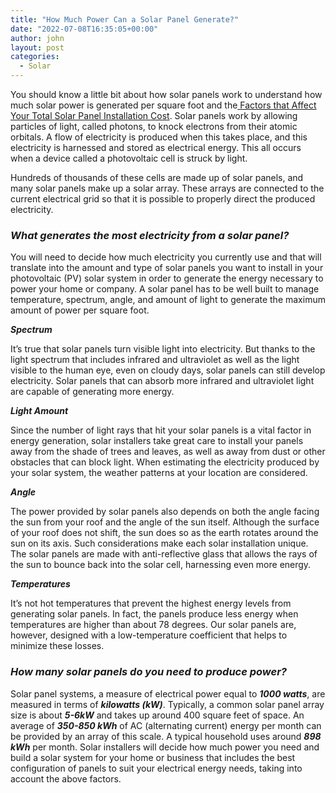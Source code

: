 ```yaml
---
title: "How Much Power Can a Solar Panel Generate?"
date: "2022-07-08T16:35:05+00:00"
author: john
layout: post
categories:
  - Solar
---
```


You should know a little bit about how solar panels work to understand how much solar power is generated per square foot and the[ Factors that Affect Your Total Solar Panel Installation Cost](/factors-that-affect-your-total-solar-panel-installation-cost/). Solar panels work by allowing particles of light, called photons, to knock electrons from their atomic orbitals. A flow of electricity is produced when this takes place, and this electricity is harnessed and stored as electrical energy. This all occurs when a device called a photovoltaic cell is struck by light.

Hundreds of thousands of these cells are made up of solar panels, and many solar panels make up a solar array. These arrays are connected to the current electrical grid so that it is possible to properly direct the produced electricity.

### **_What generates the most electricity from a solar panel?_**

You will need to decide how much electricity you currently use and that will translate into the amount and type of solar panels you want to install in your photovoltaic (PV) solar system in order to generate the energy necessary to power your home or company. A solar panel has to be well built to manage temperature, spectrum, angle, and amount of light to generate the maximum amount of power per square foot.

**_Spectrum_**

It’s true that solar panels turn visible light into electricity. But thanks to the light spectrum that includes infrared and ultraviolet as well as the light visible to the human eye, even on cloudy days, solar panels can still develop electricity. Solar panels that can absorb more infrared and ultraviolet light are capable of generating more energy.

**_Light Amount_**

Since the number of light rays that hit your solar panels is a vital factor in energy generation, solar installers take great care to install your panels away from the shade of trees and leaves, as well as away from dust or other obstacles that can block light. When estimating the electricity produced by your solar system, the weather patterns at your location are considered.

**_Angle_**

The power provided by solar panels also depends on both the angle facing the sun from your roof and the angle of the sun itself. Although the surface of your roof does not shift, the sun does so as the earth rotates around the sun on its axis. Such considerations make each solar installation unique. The solar panels are made with anti-reflective glass that allows the rays of the sun to bounce back into the solar cell, harnessing even more energy.

**_Temperatures_**

It’s not hot temperatures that prevent the highest energy levels from generating solar panels. In fact, the panels produce less energy when temperatures are higher than about 78 degrees. Our solar panels are, however, designed with a low-temperature coefficient that helps to minimize these losses.

### **_How many solar panels do you need to produce power?_**

Solar panel systems, a measure of electrical power equal to **_1000 watts_**, are measured in terms of **_kilowatts (kW)_**. Typically, a common solar panel array size is about **_5-6kW_** and takes up around 400 square feet of space. An average of **_350-850 kWh_** of AC (alternating current) energy per month can be provided by an array of this scale. A typical household uses around **_898 kWh_** per month. Solar installers will decide how much power you need and build a solar system for your home or business that includes the best configuration of panels to suit your electrical energy needs, taking into account the above factors.
